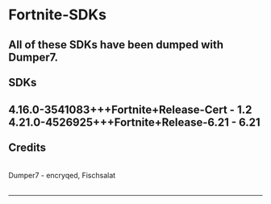 # Fortnite-SDKs
All of these SDKs have been dumped with Dumper7.
<br/>
<br/>
SDKs
--------
4.16.0-3541083+++Fortnite+Release-Cert - 1.2
<br/>
4.21.0-4526925+++Fortnite+Release-6.21 - 6.21
<br/>
<br/>
Credits
--------------
<br/>
Dumper7 - encryqed, Fischsalat
<br/>
<br/>
 
--------------
